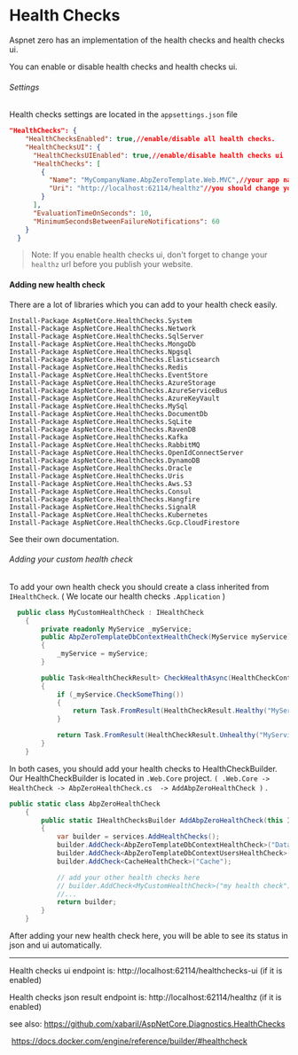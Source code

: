 # Health Checks

Aspnet zero has an implementation of the health checks and health checks ui. 

You can enable or disable health checks and health checks ui.

###### Settings

Health checks settings are located in the `appsettings.json` file

```json
"HealthChecks": {
    "HealthChecksEnabled": true,//enable/disable all health checks.
    "HealthChecksUI": {
      "HealthChecksUIEnabled": true,//enable/disable health checks ui
      "HealthChecks": [
        {
          "Name": "MyCompanyName.AbpZeroTemplate.Web.MVC",//your app name
          "Uri": "http://localhost:62114/healthz"//you should change your url before you publish project
        }
      ],
      "EvaluationTimeOnSeconds": 10,
      "MinimumSecondsBetweenFailureNotifications": 60
    }
  }
```



> Note: If you enable health checks ui, don't forget to change your `healthz` url before you publish your website.



#### Adding new health check

There are a lot of libraries which you can add to your health check easily.

```
Install-Package AspNetCore.HealthChecks.System
Install-Package AspNetCore.HealthChecks.Network
Install-Package AspNetCore.HealthChecks.SqlServer
Install-Package AspNetCore.HealthChecks.MongoDb
Install-Package AspNetCore.HealthChecks.Npgsql
Install-Package AspNetCore.HealthChecks.Elasticsearch
Install-Package AspNetCore.HealthChecks.Redis
Install-Package AspNetCore.HealthChecks.EventStore
Install-Package AspNetCore.HealthChecks.AzureStorage
Install-Package AspNetCore.HealthChecks.AzureServiceBus
Install-Package AspNetCore.HealthChecks.AzureKeyVault
Install-Package AspNetCore.HealthChecks.MySql
Install-Package AspNetCore.HealthChecks.DocumentDb
Install-Package AspNetCore.HealthChecks.SqLite
Install-Package AspNetCore.HealthChecks.RavenDB
Install-Package AspNetCore.HealthChecks.Kafka
Install-Package AspNetCore.HealthChecks.RabbitMQ
Install-Package AspNetCore.HealthChecks.OpenIdConnectServer
Install-Package AspNetCore.HealthChecks.DynamoDB
Install-Package AspNetCore.HealthChecks.Oracle
Install-Package AspNetCore.HealthChecks.Uris
Install-Package AspNetCore.HealthChecks.Aws.S3
Install-Package AspNetCore.HealthChecks.Consul
Install-Package AspNetCore.HealthChecks.Hangfire
Install-Package AspNetCore.HealthChecks.SignalR
Install-Package AspNetCore.HealthChecks.Kubernetes
Install-Package AspNetCore.HealthChecks.Gcp.CloudFirestore
```

See their own documentation.



###### Adding your custom health check

To add your own health check you should create a class inherited from `IHealthCheck`. ( We locate our health checks `.Application` )

```c#
  public class MyCustomHealthCheck : IHealthCheck
    {
        private readonly MyService _myService;
        public AbpZeroTemplateDbContextHealthCheck(MyService myService)
        {
            _myService = myService;
        }

        public Task<HealthCheckResult> CheckHealthAsync(HealthCheckContext context, CancellationToken cancellationToken = new CancellationToken())
        {
            if (_myService.CheckSomeThing())
            {
                return Task.FromResult(HealthCheckResult.Healthy("MyService is healthy."));
            }

            return Task.FromResult(HealthCheckResult.Unhealthy("MyService is unhealthy."));
        }
    }
```

In both cases, you should add your health checks to HealthCheckBuilder. Our HealthCheckBuilder is located in `.Web.Core` project.  `( .Web.Core -> HealthCheck -> AbpZeroHealthCheck.cs  -> AddAbpZeroHealthCheck )` .  

```c#
public static class AbpZeroHealthCheck
    {
        public static IHealthChecksBuilder AddAbpZeroHealthCheck(this IServiceCollection services)
        {
            var builder = services.AddHealthChecks();
            builder.AddCheck<AbpZeroTemplateDbContextHealthCheck>("Database Connection");
            builder.AddCheck<AbpZeroTemplateDbContextUsersHealthCheck>("Database Connection with user check");
            builder.AddCheck<CacheHealthCheck>("Cache");

            // add your other health checks here
            // builder.AddCheck<MyCustomHealthCheck>("my health check");
            //...
            return builder;
        }
    }
```

After adding your new health check here, you will be able to see its status in json and ui automatically.

------



Health checks ui endpoint is: http://localhost:62114/healthchecks-ui   (if it is enabled)

Health checks json result endpoint is: http://localhost:62114/healthz  (if it is enabled)

see also: https://github.com/xabaril/AspNetCore.Diagnostics.HealthChecks

​		https://docs.docker.com/engine/reference/builder/#healthcheck


​                